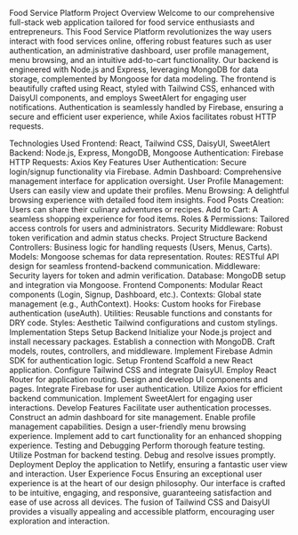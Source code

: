 Food Service Platform
Project Overview
Welcome to our comprehensive full-stack web application tailored for food service enthusiasts and entrepreneurs. This Food Service Platform revolutionizes the way users interact with food services online, offering robust features such as user authentication, an administrative dashboard, user profile management, menu browsing, and an intuitive add-to-cart functionality. Our backend is engineered with Node.js and Express, leveraging MongoDB for data storage, complemented by Mongoose for data modeling. The frontend is beautifully crafted using React, styled with Tailwind CSS, enhanced with DaisyUI components, and employs SweetAlert for engaging user notifications. Authentication is seamlessly handled by Firebase, ensuring a secure and efficient user experience, while Axios facilitates robust HTTP requests.

Technologies Used
Frontend: React, Tailwind CSS, DaisyUI, SweetAlert
Backend: Node.js, Express, MongoDB, Mongoose
Authentication: Firebase
HTTP Requests: Axios
Key Features
User Authentication: Secure login/signup functionality via Firebase.
Admin Dashboard: Comprehensive management interface for application oversight.
User Profile Management: Users can easily view and update their profiles.
Menu Browsing: A delightful browsing experience with detailed food item insights.
Food Posts Creation: Users can share their culinary adventures or recipes.
Add to Cart: A seamless shopping experience for food items.
Roles & Permissions: Tailored access controls for users and administrators.
Security Middleware: Robust token verification and admin status checks.
Project Structure
Backend
Controllers: Business logic for handling requests (Users, Menus, Carts).
Models: Mongoose schemas for data representation.
Routes: RESTful API design for seamless frontend-backend communication.
Middleware: Security layers for token and admin verification.
Database: MongoDB setup and integration via Mongoose.
Frontend
Components: Modular React components (Login, Signup, Dashboard, etc.).
Contexts: Global state management (e.g., AuthContext).
Hooks: Custom hooks for Firebase authentication (useAuth).
Utilities: Reusable functions and constants for DRY code.
Styles: Aesthetic Tailwind configurations and custom stylings.
Implementation Steps
Setup Backend
Initialize your Node.js project and install necessary packages.
Establish a connection with MongoDB.
Craft models, routes, controllers, and middleware.
Implement Firebase Admin SDK for authentication logic.
Setup Frontend
Scaffold a new React application.
Configure Tailwind CSS and integrate DaisyUI.
Employ React Router for application routing.
Design and develop UI components and pages.
Integrate Firebase for user authentication.
Utilize Axios for efficient backend communication.
Implement SweetAlert for engaging user interactions.
Develop Features
Facilitate user authentication processes.
Construct an admin dashboard for site management.
Enable profile management capabilities.
Design a user-friendly menu browsing experience.
Implement add to cart functionality for an enhanced shopping experience.
Testing and Debugging
Perform thorough feature testing.
Utilize Postman for backend testing.
Debug and resolve issues promptly.
Deployment
Deploy the application to Netlify, ensuring a fantastic user view and interaction.
User Experience Focus
Ensuring an exceptional user experience is at the heart of our design philosophy. Our interface is crafted to be intuitive, engaging, and responsive, guaranteeing satisfaction and ease of use across all devices. The fusion of Tailwind CSS and DaisyUI provides a visually appealing and accessible platform, encouraging user exploration and interaction.
